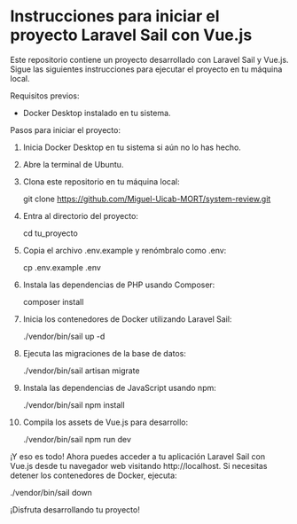 # Instrucciones para iniciar el proyecto Laravel Sail con Vue.js

Este repositorio contiene un proyecto desarrollado con Laravel Sail y Vue.js. Sigue las siguientes instrucciones para ejecutar el proyecto en tu máquina local.

Requisitos previos:

- Docker Desktop instalado en tu sistema.

Pasos para iniciar el proyecto:

1. Inicia Docker Desktop en tu sistema si aún no lo has hecho.

2. Abre la terminal de Ubuntu.

3. Clona este repositorio en tu máquina local:

   git clone https://github.com/Miguel-Uicab-MORT/system-review.git

4. Entra al directorio del proyecto:

   cd tu_proyecto

5. Copia el archivo .env.example y renómbralo como .env:

   cp .env.example .env

6. Instala las dependencias de PHP usando Composer:

   composer install

7. Inicia los contenedores de Docker utilizando Laravel Sail:

   ./vendor/bin/sail up -d

8. Ejecuta las migraciones de la base de datos:

   ./vendor/bin/sail artisan migrate

9. Instala las dependencias de JavaScript usando npm:

   ./vendor/bin/sail npm install

10. Compila los assets de Vue.js para desarrollo:

    ./vendor/bin/sail npm run dev

¡Y eso es todo! Ahora puedes acceder a tu aplicación Laravel Sail con Vue.js desde tu navegador web visitando http://localhost. Si necesitas detener los contenedores de Docker, ejecuta:

./vendor/bin/sail down

¡Disfruta desarrollando tu proyecto!
